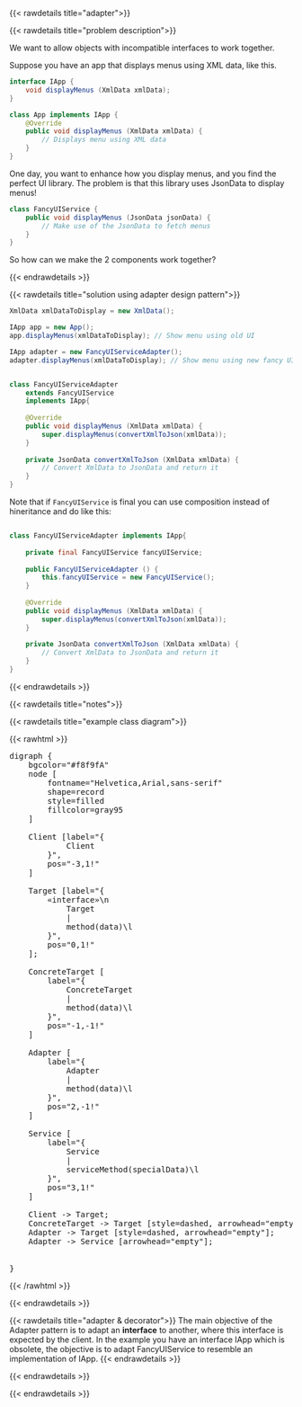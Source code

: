 {{< rawdetails title="adapter">}}

{{< rawdetails title="problem description">}}

We want to allow objects with incompatible interfaces to work together.

Suppose you have an app that displays menus using XML data, like this.
```java
interface IApp {
	void displayMenus (XmlData xmlData);
}

class App implements IApp {
	@Override
	public void displayMenus (XmlData xmlData) {
		// Displays menu using XML data
	}
}
```

One day, you want to enhance how you display menus, and you find the perfect UI library.
The problem is that this library uses JsonData to display menus!

```java
class FancyUIService {
	public void displayMenus (JsonData jsonData) {
		// Make use of the JsonData to fetch menus
	}
}
```


So how can we make the 2 components work together?

{{< endrawdetails >}}

{{< rawdetails title="solution using adapter design pattern">}}
```java
XmlData xmlDataToDisplay = new XmlData();

IApp app = new App();
app.displayMenus(xmlDataToDisplay); // Show menu using old UI

IApp adapter = new FancyUIServiceAdapter();
adapter.displayMenus(xmlDataToDisplay); // Show menu using new fancy UI
```


```java

class FancyUIServiceAdapter 
	extends FancyUIService 
	implements IApp{
	
	@Override
	public void displayMenus (XmlData xmlData) {
		super.displayMenus(convertXmlToJson(xmlData));
	}
	
	private JsonData convertXmlToJson (XmlData xmlData) {
		// Convert XmlData to JsonData and return it
	}
}
```

Note that if `FancyUIService` is final you can use composition instead of hineritance and do like this:
```java

class FancyUIServiceAdapter implements IApp{
	
	private final FancyUIService fancyUIService;
	
	public FancyUIServiceAdapter () {
		this.fancyUIService = new FancyUIService();
	}
	
	@Override
	public void displayMenus (XmlData xmlData) {
		super.displayMenus(convertXmlToJson(xmlData));
	}
	
	private JsonData convertXmlToJson (XmlData xmlData) {
		// Convert XmlData to JsonData and return it
	}
}
```
{{< endrawdetails >}}


{{< rawdetails title="notes">}}


{{< rawdetails title="example class diagram">}}

{{< rawhtml >}}
<pre class="graphviz">
digraph {
    bgcolor="#f8f9fA"
    node [
        fontname="Helvetica,Arial,sans-serif"
        shape=record
        style=filled
        fillcolor=gray95
    ]

    Client [label="{
            Client    
        }",
        pos="-3,1!"
    ]

    Target [label="{
        «interface»\n
            Target
            |
            method(data)\l
        }",
        pos="0,1!"
    ];
    
    ConcreteTarget [
        label="{
            ConcreteTarget
            |
            method(data)\l
        }",
        pos="-1,-1!"
    ]
    
    Adapter [
        label="{
            Adapter
            |
            method(data)\l
        }",
        pos="2,-1!"
    ]
    
    Service [
        label="{
            Service
            |
            serviceMethod(specialData)\l
        }",
        pos="3,1!"
    ]
    
    Client -> Target;
    ConcreteTarget -> Target [style=dashed, arrowhead="empty"];
    Adapter -> Target [style=dashed, arrowhead="empty"];
    Adapter -> Service [arrowhead="empty"];


}
</pre>
{{< /rawhtml >}}



<!-- {{< includeImage path="/projects/design-patterns/adapter/adapter.png" >}} -->

{{< endrawdetails >}}

{{< rawdetails title="adapter & decorator">}}
The main objective of the Adapter pattern is to adapt an **interface** to another, where this interface is expected by the client.
In the example you have an interface IApp which is obsolete, the objective is to adapt FancyUIService to resemble an implementation of IApp.
{{< endrawdetails >}}

{{< endrawdetails >}}

{{< endrawdetails >}}

